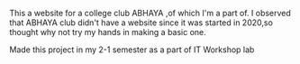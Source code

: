 This a website for a college club ABHAYA ,of which I'm a part of. I observed that ABHAYA club didn't have a website since it was started in 2020,so thought why not try my hands in making a basic one.

Made this project in my 2-1 semester as a part of IT Workshop lab


